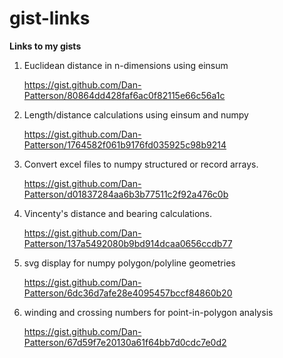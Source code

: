 # gist-links
**Links to my gists**

1.  Euclidean distance in n-dimensions using einsum

    https://gist.github.com/Dan-Patterson/80864dd428faf6ac0f82115e66c56a1c

2.  Length/distance calculations using einsum and numpy 

    https://gist.github.com/Dan-Patterson/1764582f061b9176fd035925c98b9214
    
3.  Convert excel files to numpy structured or record arrays. 

    https://gist.github.com/Dan-Patterson/d01837284aa6b3b77511c2f92a476c0b

4.  Vincenty's distance and bearing calculations.

    https://gist.github.com/Dan-Patterson/137a5492080b9bd914dcaa0656ccdb77

5.  svg display for numpy polygon/polyline geometries

    https://gist.github.com/Dan-Patterson/6dc36d7afe28e4095457bccf84860b20

6.  winding and crossing numbers for point-in-polygon analysis

    https://gist.github.com/Dan-Patterson/67d59f7e20130a61f64bb7d0cdc7e0d2
    
